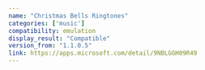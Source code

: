 ```yaml
---
name: "Christmas Bells Ringtones"
categories: ['music']
compatibility: emulation
display_result: "Compatible"
version_from: "1.1.0.5"
link: https://apps.microsoft.com/detail/9NBLGGH09R49
---
```

